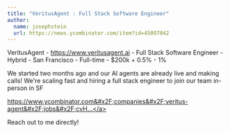 ```yaml
---
title: "VeritusAgent : Full Stack Software Engineer"
author:
  name: josephstein
  url: https://news.ycombinator.com/item?id=45097042
---
```

VeritusAgent - <a href="https:&#x2F;&#x2F;www.veritusagent.ai">https:&#x2F;&#x2F;www.veritusagent.ai</a> - Full Stack Software Engineer - Hybrid - San Francisco - Full-time - $200k + 0.5% - 1%

We started two months ago and our AI agents are already live and making calls! We&#x27;re scaling fast and hiring a full stack engineer to join our team in-person in SF

<a href="https:&#x2F;&#x2F;www.ycombinator.com&#x2F;companies&#x2F;veritus-agent&#x2F;jobs&#x2F;cvHQbJy-full-stack-engineer">https:&#x2F;&#x2F;www.ycombinator.com&#x2F;companies&#x2F;veritus-agent&#x2F;jobs&#x2F;cvH...</a>

Reach out to me directly!
<JobApplication />
